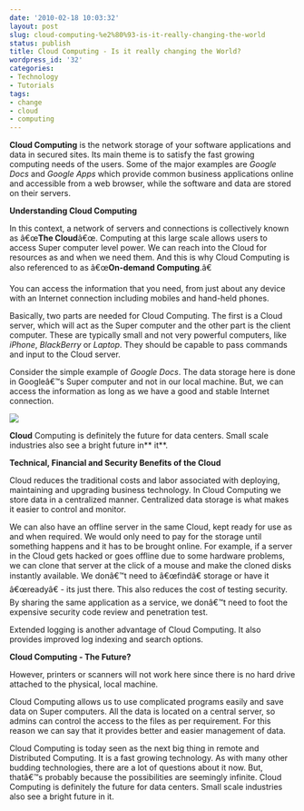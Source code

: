 ```yaml
---
date: '2010-02-18 10:03:32'
layout: post
slug: cloud-computing-%e2%80%93-is-it-really-changing-the-world
status: publish
title: Cloud Computing - Is it really changing the World?
wordpress_id: '32'
categories:
- Technology
- Tutorials
tags:
- change
- cloud
- computing
---
```


**Cloud Computing** is the network storage of your software applications and data in secured sites. Its main theme is to satisfy the fast growing computing needs of the users. Some of the major examples are _Google Docs_ and _Google Apps_ which provide common business applications online and accessible from a web browser, while the software and data are stored on their servers.




**Understanding Cloud Computing**




In this context, a network of servers and connections is collectively known as â€œ**The Cloud**â€œ. Computing at this large scale allows users to access Super computer level power. We can reach into the Cloud for resources as and when we need them. And this is why Cloud Computing is also referenced to as â€œ**On-demand Computing**.â€





You can access the information that you need, from just about any device with an Internet connection including mobiles and hand-held phones.







Basically, two parts are needed for Cloud Computing. The first is a Cloud server, which will act as the Super computer and the other part is the client computer. These are typically small and not very powerful computers, like _iPhone_, _BlackBerry_ or _Laptop_. They should be capable to pass commands and input to the Cloud server.




Consider the simple example of _Google Docs_. The data storage here is done in Googleâ€™s Super computer and not in our local machine. But, we can access the information as long as we have a good and stable Internet connection.














![](http://mariusv.com/images/bulb_idea.png)






**Cloud** Computing is definitely the future for data centers. Small scale industries also see a bright future in** it**.












**Technical, Financial and Security Benefits of the Cloud**




Cloud reduces the traditional costs and labor associated with deploying, maintaining and upgrading business technology. In Cloud Computing we store data in a centralized manner. Centralized data storage is what makes it easier to control and monitor. 




We can also have an offline server in the same Cloud, kept ready for use as and when required. We would only need to pay for the storage until something happens and it has to be brought online. For example, if a server in the Cloud gets hacked or goes offline due to some hardware problems, we can clone that server at the click of a mouse and make the cloned disks instantly available. We donâ€™t need to â€œfindâ€ storage or have it â€œreadyâ€ - its just there. This also reduces the cost of testing security. By sharing the same application as a service, we donâ€™t need to foot the expensive security code review and penetration test. 




Extended logging is another advantage of Cloud Computing. It also provides improved log indexing and search options.




**Cloud Computing - The Future?**




However, printers or scanners will not work here since there is no hard drive attached to the physical, local machine. 




Cloud Computing allows us to use complicated programs easily and save data on Super computers. All the data is located on a central server, so admins can control the access to the files as per requirement. For this reason we can say that it provides better and easier management of data.




Cloud Computing is today seen as the next big thing in remote and Distributed Computing. It is a fast growing technology. As with many other budding technologies, there are a lot of questions about it now. But, thatâ€™s probably because the possibilities are seemingly infinite. Cloud Computing is definitely the future for data centers. Small scale industries also see a bright future in it.





